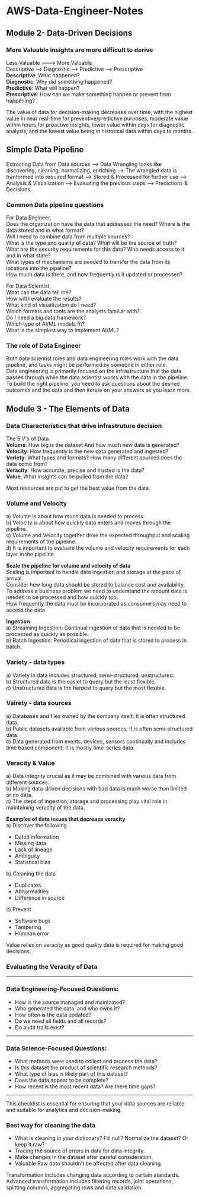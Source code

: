 # AWS-Data-Engineer-Notes

## Module 2- Data-Driven Decisions
### More Valuable insights are more difficult to derive
Less Valuable ---> More Valuable  
Descriptive --> Diagnostic --> Predictive --> Prescriptive  
**Descriptive**: What happened?  
**Diagnostic**: Why did something happened?  
**Predictive**: What will happen?  
**Prescriptive**: How can we make something happen or prevent from happening?  

The value of data for decision-making decreases over time, with the highest value in near real-time for preventive/predictive purposes, moderate value within hours for proactive insights, lower value within days for diagnostic analysis, and the lowest value being in historical data within days to months.  

## Simple Data Pipeline
Extracting Data from Data sources --> Data Wrangling tasks like discovering, cleaning, normalizing, enriching --> The wrangled data is tranformed into required format --> Stored & Processed for further use --> Analysis & Visualization --> Evaluating the previous steps --> Predictions & Decisions.  

### Common Data pipeline questions
For Data Engineer,  
Does the organization have the data that addresses the need? Where is the data stored and in what format?  
Will I need to combine data from multiple sources?  
What is the type and quality of data? What will be the source of truth?  
What are the security requirements for this data? Who needs access to it and in what state?  
What types of mechanisms are needed to transfer the data from its locations into the pipeline?  
How much data is there, and how frequently is it updated or processed?  

For Data Scientist,  
What can the data tell me?  
How will I evaluate the results?  
What kind of visualization do I need?  
Which formats and tools are the analysts familiar with?  
Do I need a big data framework?  
Which type of AI/ML models fit?  
What is the simplest way to implement AI/ML?  

### The role of Data Engineer 
Both data scientist roles and data engineering roles work with the data pipeline, and tasks might be performed by someone in either role.  
Data engineering is primarily focused on the infrastructure that the data passes through while the data scientist works with the data in the pipeline.  
To build the right pipeline, you need to ask questions about the desired outcomes and the data and then iterate on your answers as you learn more.  

## Module 3 - The Elements of Data

### Data Characteristics that drive infrastruture decision
The 5 V's of Data  
**Volume**: How big is the dataset And how much new data is generated?  
**Velocity**: How frequently is the new data generated and ingested?  
**Variety**: What types and formats? How many different sources does the data come from?  
**Veracity**: How accurate, precise and trusted is the data?  
**Value**: What insights can be pulled from the data?  

Most resources are put to get the best value from the data.  

### Volume and Velocity  
a) Volume is about how much data is needed to process.  
b) Velocity is about how quickly data enters and moves through the pipeline.  
c) Volume and Velocity together drive the expected throughput and scaling requirements of the pipeline.  
d) It is important to evaluate the volume and velocity requirements for each layer in the pipeline.  

**Scale the pipeline for volume and velocity of data**  
Scaling is important to handle data ingestion and storage at the pace of arrival.  
Consider how long data should be stored to balance cost and availability.  
To address a business problem we need to understand the amount data is needed to be processed and how quickly too.  
How frequently the data must be incorporated as consumers may need to access the data.  

**Ingestion**  
a) Streaming Ingestion: Continual ingestion of data that is needed to be processed as quickly as possible.  
b) Batch Ingestion: Periodical ingestion of data that is stored to process in batch.  

### Variety - data types 
a) Variety in data includes structured, semi-structured, unstructured.  
b) Structured data is the easiet to query but the least flexible.  
c) Unstructured data is the hardest to query but the most flexible.  

### Vairety - data sources
a) Databases and files owned by the company itself; It is often structured data.  
b) Public datasets available from various sources; It is often semi-structured data.  
c) Data generated from events, devices, sensors continually and includes time based component; It is mostly time-series data.  

### Veracity & Value  
a) Data integrity crucial as it may be combined with various data from different sources.  
b) Making data-driven decisions with bad data is much worse than limited or no data.  
c) The steps of ingestion, storage and processing play vital role in maintaining veracity of the data.  

**Examples of data issues that decrease veracity**  
a) Discover the following 
- Dated information
- Missing data
- Lack of lineage
- Ambiguity
- Statistical bias

b) Cleaning the data
- Duplicates
- Abnormalities
- Difference in source

c) Prevent
- Software bugs
- Tampering
- Humnan error

Value relies on veracity as good quality data is required for making good decisions.  

### Evaluating the Veracity of Data
---
### Data Engineering-Focused Questions:
- How is the source managed and maintained?
- Who generated the data, and who owns it?
- How often is the data updated?
- Do we need all fields and all records?
- Do audit trails exist?
---
### Data Science-Focused Questions:
- What methods were used to collect and process the data?
- Is this dataset the product of scientific research methods?
- What type of bias is likely part of this dataset?
- Does the data appear to be complete?
- How recent is the most recent data? Are there time gaps?
---
This checklist is essential for ensuring that your data sources are reliable and suitable for analytics and decision-making.

### Best way for cleaning the data  
- What is cleaning in your dictionary? Fiil null? Normalize the dataset? Or keep it raw?  
- Tracing the source of errors in data for data integrity.  
- Make changes in the dataset after careful consideration.  
- Valuable Raw data shouldn't be affected after data cleaning.  

Transformation includes changing data according to certain standards.  
Advanced transformation includes filtering records, joint operations, splitting columns, aggregating rows and data validation.  
